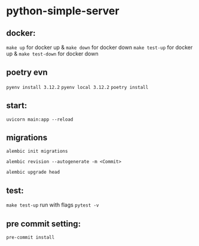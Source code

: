 # python-simple-server

## docker:

`make up` for docker up & `make down` for docker down
`make test-up` for docker up & `make test-down` for docker down

## poetry evn

`pyenv install 3.12.2`
`pyenv local 3.12.2`
`poetry install`

## start:

`uvicorn main:app --reload`

## migrations

`alembic init migrations`

`alembic revision --autogenerate -m <Commit>`

`alembic upgrade head`

## test:

`make test-up`
run with flags `pytest -v`

## pre commit setting:

`pre-commit install`
